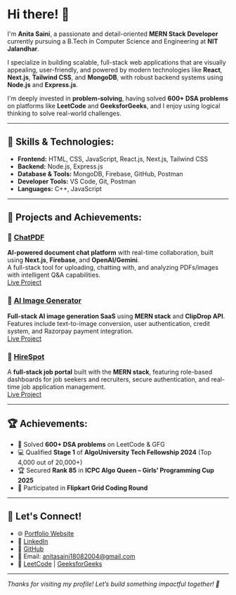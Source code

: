 # Hi there! 👋

I'm **Anita Saini**, a passionate and detail-oriented **MERN Stack Developer** currently pursuing a B.Tech in Computer Science and Engineering at **NIT Jalandhar**.

I specialize in building scalable, full-stack web applications that are visually appealing, user-friendly, and powered by modern technologies like **React**, **Next.js**, **Tailwind CSS**, and **MongoDB**, with robust backend systems using **Node.js** and **Express.js**.

I'm deeply invested in **problem-solving**, having solved **600+ DSA problems** on platforms like **LeetCode** and **GeeksforGeeks**, and I enjoy using logical thinking to solve real-world challenges.

---

## 🔧 Skills & Technologies:

- **Frontend:** HTML, CSS, JavaScript, React.js, Next.js, Tailwind CSS  
- **Backend:** Node.js, Express.js  
- **Database & Tools:** MongoDB, Firebase, GitHub, Postman  
- **Developer Tools:** VS Code, Git, Postman  
- **Languages:** C++, JavaScript 

---

## 🧠 Projects and Achievements:

### 🧾 [ChatPDF](https://chatpdf-seven-weld.vercel.app/)  
**AI-powered document chat platform** with real-time collaboration, built using **Next.js**, **Firebase**, and **OpenAI/Gemini**.  
A full-stack tool for uploading, chatting with, and analyzing PDFs/images with intelligent Q&A capabilities.   
[Live Project](https://chatpdf-seven-weld.vercel.app/)

### 🎨 [AI Image Generator](https://client-eight-topaz.vercel.app/)  
**Full-stack AI image generation SaaS** using **MERN stack** and **ClipDrop API**.  
Features include text-to-image conversion, user authentication, credit system, and Razorpay payment integration.  
[Live Project](https://client-eight-topaz.vercel.app/)

### 💼 [HireSpot](https://job-linker-xoes.onrender.com/)  
A **full-stack job portal** built with the **MERN stack**, featuring role-based dashboards for job seekers and recruiters, secure authentication, and real-time job application management.  
[Live Project](https://job-linker-xoes.onrender.com/)

---

## 🏆 Achievements:

- 🌟 Solved **600+ DSA problems** on LeetCode & GFG  
- 💻 Qualified **Stage 1** of **AlgoUniversity Tech Fellowship 2024** (Top 4,000 out of 20,000+)  
- 🏆 Secured **Rank 85** in **ICPC Algo Queen – Girls’ Programming Cup 2025**  
- 🛒 Participated in **Flipkart Grid Coding Round**

---

## 🔗 Let's Connect!

- 🌐 [Portfolio Website](https://anitaportfolio-three.vercel.app/)
- 💼 [LinkedIn](https://www.linkedin.com/in/anita-saini-76883629a)
- 📂 [GitHub](https://github.com/anitavishanolia?tab=repositories)
- 📧 Email: [anitasaini18082004@gmail.com](mailto:anitasaini18082004@gmail.com)
- 🧠 [LeetCode](https://leetcode.com/u/anitasaini/) | [GeeksforGeeks](https://www.geeksforgeeks.org/user/anitasainihdmf/)

---

_Thanks for visiting my profile! Let’s build something impactful together! 🚀_

